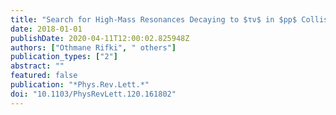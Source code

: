 ```yaml
---
title: "Search for High-Mass Resonances Decaying to $τν$ in $pp$ Collisions at $sqrts$ = 13 TeV with the ATLAS Detector"
date: 2018-01-01
publishDate: 2020-04-11T12:00:02.825948Z
authors: ["Othmane Rifki", " others"]
publication_types: ["2"]
abstract: ""
featured: false
publication: "*Phys.Rev.Lett.*"
doi: "10.1103/PhysRevLett.120.161802"
---
```


